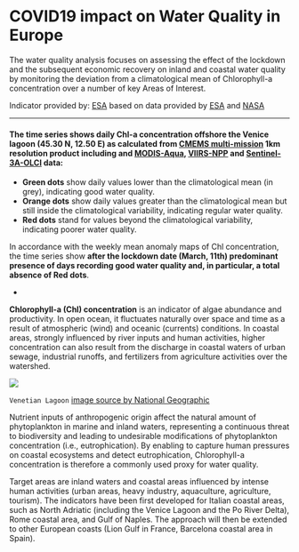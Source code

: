 # COVID19 impact on Water Quality in Europe 


The water quality analysis focuses on assessing the effect of the lockdown and the subsequent economic recovery on inland and coastal water quality by monitoring the deviation from a climatological mean of Chlorophyll-a concentration over a number of key Areas of Interest.

Indicator provided by: [ESA](https://esa.int) based on data provided by [ESA](https://esa.int) and [NASA](https://www.nasa.gov/)

---

#### The time series shows daily Chl-a concentration offshore the Venice lagoon (45.30 N, 12.50 E) as calculated from [CMEMS multi-mission](https://marine.copernicus.eu/services-portfolio/product-improvements/) 1km resolution product including and [MODIS-Aqua](https://oceancolor.gsfc.nasa.gov/data/aqua/), [VIIRS-NPP](https://earthdata.nasa.gov/earth-observation-data/near-real-time/download-nrt-data/viirs-nrt) and [Sentinel-3A-OLCI](https://sentinel.esa.int/web/sentinel/user-guides/sentinel-3-olci) data:

* **Green dots** show daily values lower than the climatological mean (in grey), indicating good water quality. 
* **Orange dots** show daily values greater than the climatological mean but still inside the climatological variability, indicating regular water quality. 
* **Red dots** stand for values beyond the climatological variability, indicating poorer water quality. 

In accordance with the weekly mean anomaly maps of Chl concentration, the time series show **after the lockdown date (March, 11th) predominant presence of days recording good water quality and, in particular, a total absence of Red dots**.  

-

**Chlorophyll-a (Chl) concentration** is an indicator of algae abundance and productivity. In open ocean, it fluctuates naturally over space and time as a result of atmospheric (wind) and oceanic (currents) conditions. In coastal areas, strongly influenced by river inputs and human activities, higher concentration can also result from the discharge in coastal waters of urban sewage, industrial runoffs, and fertilizers from agriculture activities over the watershed. 


![](https://media.nationalgeographic.org/assets/photos/000/314/31430.jpg)

`Venetian Lagoon` [image source by National Geographic](https://media.nationalgeographic.org/assets/photos/000/314/31430.jpg)


Nutrient inputs of anthropogenic origin affect the natural amount of phytoplankton in marine and inland waters, representing a continuous threat to biodiversity and leading to undesirable modifications of phytoplankton concentration (i.e., eutrophication). By enabling to capture human pressures on coastal ecosystems and detect eutrophication, Chlorophyll-a concentration is therefore a commonly used proxy for water quality. 

Target areas are inland waters and coastal areas influenced by intense human activities (urban areas, heavy industry, aquaculture, agriculture, tourism). The indicators have been first developed for Italian coastal areas, such as North Adriatic (including the Venice Lagoon and the Po River Delta), Rome coastal area, and Gulf of Naples. The approach will then be extended to other European coasts (Lion Gulf in France, Barcelona coastal area in Spain).


 




